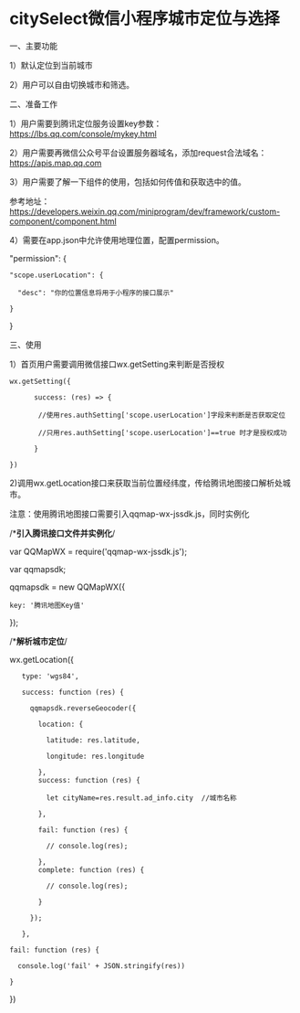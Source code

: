# citySelect微信小程序城市定位与选择

一、主要功能

1）默认定位到当前城市

2）用户可以自由切换城市和筛选。


二、准备工作

1）用户需要到腾讯定位服务设置key参数：https://lbs.qq.com/console/mykey.html

2）用户需要再微信公众号平台设置服务器域名，添加request合法域名：https://apis.map.qq.com

3）用户需要了解一下组件的使用，包括如何传值和获取选中的值。

  参考地址：https://developers.weixin.qq.com/miniprogram/dev/framework/custom-component/component.html

4）需要在app.json中允许使用地理位置，配置permission。

 "permission": {
 
    "scope.userLocation": {
    
      "desc": "你的位置信息将用于小程序的接口展示"
      
    }
    
  }



三、使用

1）首页用户需要调用微信接口wx.getSetting来判断是否授权

    wx.getSetting({

          success: (res) => {

           //使用res.authSetting['scope.userLocation']字段来判断是否获取定位

           //只用res.authSetting['scope.userLocation']==true 时才是授权成功

          }

    })

2)调用wx.getLocation接口来获取当前位置经纬度，传给腾讯地图接口解析处城市。

  注意：使用腾讯地图接口需要引入qqmap-wx-jssdk.js，同时实例化
  
  /***引入腾讯接口文件并实例化**/  

  var QQMapWX = require('qqmap-wx-jssdk.js');

  var qqmapsdk;

  qqmapsdk = new QQMapWX({

    key: '腾讯地图Key值'

  });


   /***解析城市定位**/
   
   wx.getLocation({

       type: 'wgs84',

       success: function (res) {

         qqmapsdk.reverseGeocoder({

           location: {

             latitude: res.latitude,

             longitude: res.longitude

           },
           success: function (res) {

             let cityName=res.result.ad_info.city  //城市名称

           },

           fail: function (res) {

             // console.log(res);

           },
           complete: function (res) {

             // console.log(res);

           }

         });

       },
    
    fail: function (res) {
    
      console.log('fail' + JSON.stringify(res))
      
    }
    
  })

